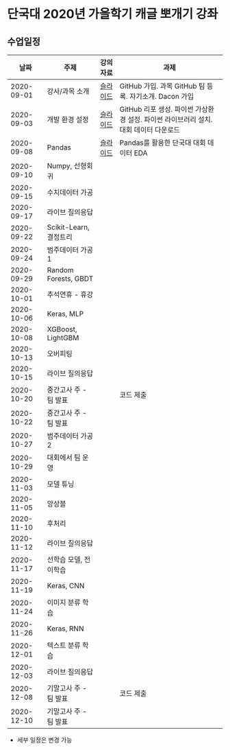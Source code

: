# 단국대 2020년 가을학기 캐글 뽀개기 강좌

## 수업일정

| 날짜 | 주제 | 강의자료 | 과제 |
|-----|-----|--------|-----|
|2020-09-01| 강사/과목 소개 | [슬라이드](https://docs.google.com/presentation/d/1JY3LBjrSNqaQqJTe1FkR0Q7s_4viji7z11CepfLWFNw/edit?usp=sharing) | GitHub 가입. 과목 GitHub 팀 등록. 자기소개. Dacon 가입 |
|2020-09-03| 개발 환경 설정          | [슬라이드](https://docs.google.com/presentation/d/1GyEc1zvn-4NsSliYf-pidnFT-9MBwePl4Gq1qn2saT4/edit?usp=sharing)  | GitHub 리포 생성. 파이썬 가상환경 설정. 파이썬 라이브러리 설치. 대회 데이터 다운로드 |
|2020-09-08| Pandas               | [슬라이드](https://docs.google.com/presentation/d/1MhnsZAV8SfLK9ob9gSMXN2Jil7ZjH-8mngH-Qec7bk8/edit?usp=sharing) | Pandas를 활용한 단국대 대회 데이터 EDA |
|2020-09-10| Numpy, 선형회귀        |  |  |
|2020-09-15| 수치데이터 가공          |  |  |
|2020-09-17| 라이브 질의응답          |  |  |
|2020-09-22| Scikit-Learn, 결정트리 |  |  |
|2020-09-24| 범주데이터 가공 1        |  |  |
|2020-09-29| Random Forests, GBDT |  |  |
|2020-10-01| 추석연휴 - 휴강          |  |  |
|2020-10-06| Keras, MLP           |  |  |
|2020-10-08| XGBoost, LightGBM    |  |  |
|2020-10-13| 오버피팅                |  |  |
|2020-10-15| 라이브 질의응답           |  |  |
|2020-10-20| 중간고사 주 - 팀 발표      |  | 코드 제출 |
|2020-10-22| 중간고사 주 - 팀 발표      |  |  |
|2020-10-27| 범주데이터 가공 2 |  |  |
|2020-10-29| 대회에서 팀 운영 |  |  |
|2020-11-03| 모델 튜닝 |  |  |
|2020-11-05| 앙상블 |  |  |
|2020-11-10| 후처리 |  |  |
|2020-11-12| 라이브 질의응답 |  |  |
|2020-11-17| 선학습 모델, 전이학습 |  |  |
|2020-11-19| Keras, CNN |  |  |
|2020-11-24| 이미지 분류 학습 |  |  |
|2020-11-26| Keras, RNN |  |  |
|2020-12-01| 텍스트 분류 학습 |  |  |
|2020-12-03| 라이브 질의응답 |  |  |
|2020-12-08| 기말고사 주 - 팀 발표 |  | 코드 제출 |
|2020-12-10| 기말고사 주 - 팀 발표 |  |  |

* 세부 일정은 변경 가능
